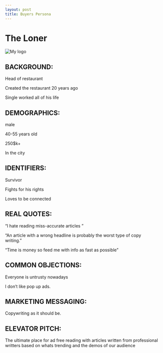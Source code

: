 ```yaml
---
layout: post
title: Buyers Persona 
---
```

<h1>The Loner </h1>

![My logo](https://fbcdn-sphotos-h-a.akamaihd.net/hphotos-ak-xfa1/v/t1.0-9/551929_10151177893446613_312510799_n.jpg?oh=64023701973e54948ac638a15e9b803e&oe=557DDFB8&__gda__=1438113935_1f3c92d885bc1e5982be3ab8cd90aa11)

<h2>BACKGROUND:</h2>
<p>Head of restaurant</p>
<p>Created the restaurant 20 years ago</p>
<p>Single worked all of his life</p>
<h2>DEMOGRAPHICS:</h2>
<p>male</p>
<p>40-55 years old</p>
<p>250$k+</p>
<p>In the city</p>
<h2>IDENTIFIERS:</h2>
<p>Survivor </p>
<p>Fights for his rights </p>
<p>Loves to be connected </p>
<h2>REAL QUOTES:</h2>
<p> “I hate reading miss-accurate articles ”</p>
<p>“An article with a wrong headline is probably the worst type of copy writing.”</p>
<p>“Time is money so feed me with info as fast as possible”</p>
<h2>COMMON OBJECTIONS:</h2>
<p>Everyone is untrusty nowadays</p>
<p>I don’t like pop up ads.</p>
<h2>MARKETING MESSAGING:</h2>
<p>Copywriting as it should be.</p>
<h2>ELEVATOR PITCH:</h2>
<p>The ultimate place for ad free reading with articles written from professional writters based on whats trending and the demos of our audience </p>
